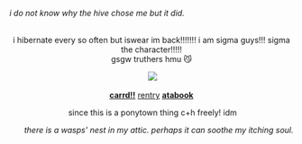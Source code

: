 <p align="left">
<i>i do not know why the hive chose me but it did.</i>

<p align="center">
<br> i hibernate every so often but iswear im back!!!!!!! i am sigma guys!!! sigma the character!!!!!
<br> gsgw truthers hmu 😼<br>
 
<p align="center">
<img>
<img src="https://media1.tenor.com/m/-cmifLLOg9IAAAAC/sigma-sigma-bsd.gif"/> </p>
<p align="center"> <strong><a href="https://sunfishidol.carrd.co/">carrd!!</a></strong> <a href="https://rentry.co/kim_soleum">rentry</a> <strong> <a href="https://roedeer.atabook.org/"> atabook</a></strong>  </p>
 

<p align="center">
<img>
 since this is a ponytown thing c+h freely! idm <br>
</p>


<p align="right">
<i>there is a wasps' nest in my attic. perhaps it can soothe my itching soul.</i>

